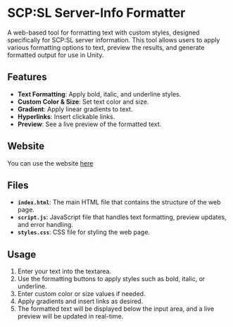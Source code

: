 # SCP:SL Server-Info Formatter

A web-based tool for formatting text with custom styles, designed specifically for SCP:SL server information. This tool allows users to apply various formatting options to text, preview the results, and generate formatted output for use in Unity.

## Features

- **Text Formatting**: Apply bold, italic, and underline styles.
- **Custom Color & Size**: Set text color and size.
- **Gradient**: Apply linear gradients to text.
- **Hyperlinks**: Insert clickable links.
- **Preview**: See a live preview of the formatted text.

## Website

You can use the website [here](https://eeknom.github.io/SCP-SL-Server-Info-Formatter)

## Files

- **`index.html`**: The main HTML file that contains the structure of the web page.
- **`script.js`**: JavaScript file that handles text formatting, preview updates, and error handling.
- **`styles.css`**: CSS file for styling the web page.

## Usage

1. Enter your text into the textarea.
2. Use the formatting buttons to apply styles such as bold, italic, or underline.
3. Enter custom color or size values if needed.
4. Apply gradients and insert links as desired.
5. The formatted text will be displayed below the input area, and a live preview will be updated in real-time.
